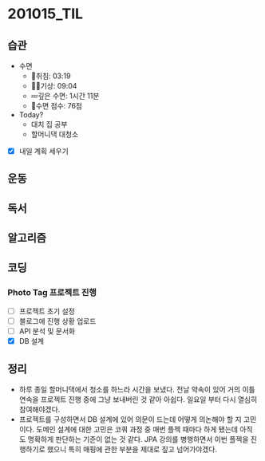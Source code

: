 # 201015_TIL

## 습관
- 수면
  - 🛌취침: 03:19
  - 🙆‍♀️기상: 09:04
  - 💤깊은 수면: 1시간 11분
  - 💯수면 점수: 76점
- Today?
  - 대치 집 공부
  - 할머니댁 대청소
- [x] 내일 계획 세우기

## 운동

## 독서

## 알고리즘

## 코딩
### **Photo Tag 프로젝트 진행**
- [ ] 프로젝트 초기 설정
- [ ] 블로그에 진행 상황 업로드
- [ ] API 분석 및 문서화
- [x] DB 설계

## 정리
* 하루 종일 할머니댁에서 청소를 하느라 시간을 보냈다. 전날 약속이 있어 거의 이틀 연속을 프로젝트 진행 중에 그냥 보내버린 것 같아 아쉽다. 일요일 부터 다시 열심히 참여해야겠다.
* 프로젝트를 구성하면서 DB 설계에 있어 의문이 드는데 어떻게 의논해야 할 지 고민이다. 도메인 설계에 대한 고민은 코쿼 과정 중 매번 플젝 때마다 하게 됐는데 아직도 명확하게 판단하는 기준이 없는 것 같다. JPA 강의를 병행하면서 이번 플젝을 진행하기로 했으니 특히 매핑에 관한 부분을 제대로 짚고 넘어가야겠다.